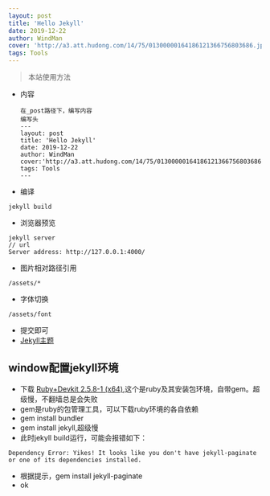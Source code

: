```yaml
---
layout: post
title: 'Hello Jekyll'
date: 2019-12-22
author: WindMan
cover: 'http://a3.att.hudong.com/14/75/01300000164186121366756803686.jpg'
tags: Tools
---
```


> 本站使用方法

+ 内容
  ```
  在_post路径下，编写内容
  编写头
  ---
  layout: post
  title: 'Hello Jekyll'
  date: 2019-12-22
  author: WindMan
  cover:'http://a3.att.hudong.com/14/75/01300000164186121366756803686.jpg'
  tags: Tools
  ---
  ```
+ 编译
``` 
jekyll build
```
+ 浏览器预览
``` 
jekyll server
// url
Server address: http://127.0.0.1:4000/
```

+ 图片相对路径引用
```
/assets/*
```

+ 字体切换
```
/assets/font
```

+ 提交即可
+ [Jekyll主题](http://jekyllthemes.org/)

## window配置jekyll环境
+ 下载 [ Ruby+Devkit 2.5.8-1 (x64)](https://rubyinstaller.org/downloads/),这个是ruby及其安装包环境，自带gem。超级慢，不翻墙总是会失败
+ gem是ruby的包管理工具，可以下载ruby环境的各自依赖
+ gem install bundler
+ gem install jekyll,超级慢
+ 此时jekyll build运行，可能会报错如下：

```
Dependency Error: Yikes! It looks like you don't have jekyll-paginate or one of its dependencies installed.
```

+ 根据提示，gem install jekyll-paginate
+ ok
